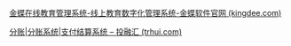 [金蝶在线教育管理系统-线上教育数字化管理系统-金蝶软件官网 (kingdee.com)](https://www.kingdee.com/solutions/online_education.html)

[分账|分账系统|支付结算系统 – 投融汇 (trhui.com)](http://www.trhui.com/product/fzxt)


